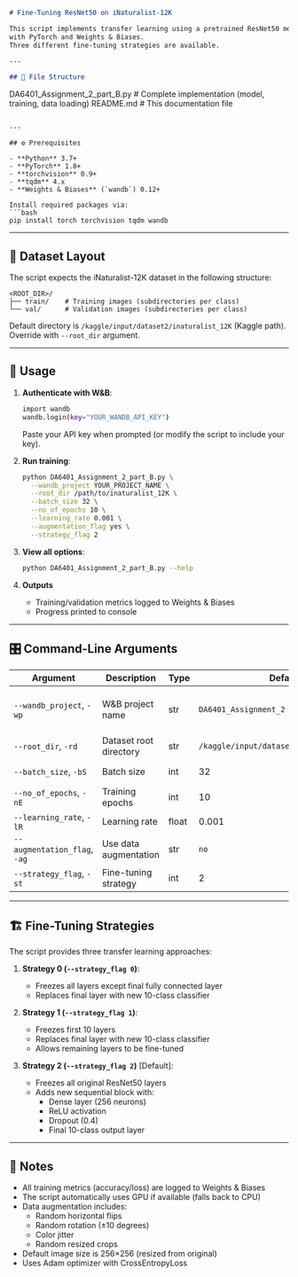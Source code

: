 ```markdown
# Fine-Tuning ResNet50 on iNaturalist-12K

This script implements transfer learning using a pretrained ResNet50 model on the iNaturalist-12K dataset (10 classes)
with PyTorch and Weights & Biases.
Three different fine-tuning strategies are available.

---

## 📂 File Structure

```
DA6401_Assignment_2_part_B.py  # Complete implementation (model, training, data loading)
README.md                      # This documentation file
```

---

## ⚙️ Prerequisites

- **Python** 3.7+  
- **PyTorch** 1.8+  
- **torchvision** 0.9+  
- **tqdm** 4.x  
- **Weights & Biases** (`wandb`) 0.12+  

Install required packages via:
```bash
pip install torch torchvision tqdm wandb
```

---

## 🌱 Dataset Layout

The script expects the iNaturalist-12K dataset in the following structure:
```
<ROOT_DIR>/
├── train/    # Training images (subdirectories per class)
└── val/      # Validation images (subdirectories per class)
```

Default directory is `/kaggle/input/dataset2/inaturalist_12K` (Kaggle path). Override with `--root_dir` argument.

---

## 🚀 Usage

1. **Authenticate with W&B**:
   ```bash
   import wandb
   wandb.login(key="YOUR_WANDB_API_KEY")
   ```
   Paste your API key when prompted (or modify the script to include your key).

2. **Run training**:
   ```bash
   python DA6401_Assignment_2_part_B.py \
     --wandb_project YOUR_PROJECT_NAME \
     --root_dir /path/to/inaturalist_12K \
     --batch_size 32 \
     --no_of_epochs 10 \
     --learning_rate 0.001 \
     --augmentation_flag yes \
     --strategy_flag 2
   ```

3. **View all options**:
   ```bash
   python DA6401_Assignment_2_part_B.py --help
   ```

4. **Outputs**  
   - Training/validation metrics logged to Weights & Biases
   - Progress printed to console

---

## 🎛️ Command-Line Arguments

| Argument | Description | Type | Default | Choices |
|----------|-------------|------|---------|---------|
| `--wandb_project`, `-wp` | W&B project name | str | `DA6401_Assignment_2` | Any valid project name |
| `--root_dir`, `-rd` | Dataset root directory | str | `/kaggle/input/dataset2/inaturalist_12K` | Valid path |
| `--batch_size`, `-bS` | Batch size | int | 32 | 32, 64, 128 |
| `--no_of_epochs`, `-nE` | Training epochs | int | 10 | ≥1 |
| `--learning_rate`, `-lR` | Learning rate | float | 0.001 | >0 |
| `--augmentation_flag`, `-ag` | Use data augmentation | str | `no` | `yes`, `no` |
| `--strategy_flag`, `-st` | Fine-tuning strategy | int | 2 | 0, 1, 2 |

---

## 🏗️ Fine-Tuning Strategies

The script provides three transfer learning approaches:

1. **Strategy 0 (`--strategy_flag 0`)**:
   - Freezes all layers except final fully connected layer
   - Replaces final layer with new 10-class classifier

2. **Strategy 1 (`--strategy_flag 1`)**:
   - Freezes first 10 layers
   - Replaces final layer with new 10-class classifier
   - Allows remaining layers to be fine-tuned

3. **Strategy 2 (`--strategy_flag 2`)** [Default]:
   - Freezes all original ResNet50 layers
   - Adds new sequential block with:
     - Dense layer (256 neurons)
     - ReLU activation
     - Dropout (0.4)
     - Final 10-class output layer

---

## 📖 Notes

- All training metrics (accuracy/loss) are logged to Weights & Biases
- The script automatically uses GPU if available (falls back to CPU)
- Data augmentation includes:
  - Random horizontal flips
  - Random rotation (±10 degrees)
  - Color jitter
  - Random resized crops
- Default image size is 256×256 (resized from original)
- Uses Adam optimizer with CrossEntropyLoss
```
